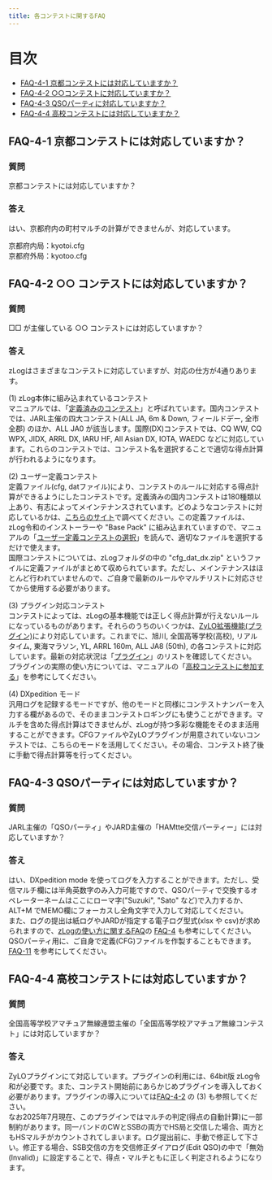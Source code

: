 ```yaml
---
title: 各コンテストに関するFAQ
---
```


# 目次

* [FAQ-4-1 京都コンテストには対応していますか？](#faq-4-1-京都コンテストには対応していますか)
* [FAQ-4-2 ○○コンテストに対応していますか？](#faq-4-2--コンテストには対応していますか)
* [FAQ-4-3 QSOパーティに対応していますか？](#faq-4-3-qsoパーティには対応していますか)
* [FAQ-4-4 高校コンテストには対応していますか？](#faq-4-4-%E9%AB%98%E6%A0%A1%E3%82%B3%E3%83%B3%E3%83%86%E3%82%B9%E3%83%88%E3%81%AB%E3%81%AF%E5%AF%BE%E5%BF%9C%E3%81%97%E3%81%A6%E3%81%84%E3%81%BE%E3%81%99%E3%81%8B)

## FAQ-4-1 京都コンテストには対応していますか？

### 質問

京都コンテストには対応していますか？

### 答え

はい、京都府内の町村マルチの計算ができませんが、対応しています。  
  
京都府内局：kyotoi.cfg  
京都府外局：kyotoo.cfg  

## FAQ-4-2 ○○ コンテストには対応していますか？

### 質問

□□ が主催している ○○ コンテストには対応していますか？

### 答え

zLogはさまざまなコンテストに対応していますが、対応の仕方が4通りあります。

(1) zLog本体に組み込まれているコンテスト  
マニュアルでは、「[定義済みのコンテスト](https://use.zlog.org/manual/%E5%AE%9A%E7%BE%A9%E6%B8%88%E3%81%BF%E3%81%AE%E3%82%B3%E3%83%B3%E3%83%86%E3%82%B9%E3%83%88)」と呼ばれています。国内コンテストでは、JARL主催の四大コンテスト(ALL JA, 6m & Down, フィールドデー, 全市全郡) のほか、ALL JA0 が該当します。国際(DX)コンテストでは、CQ WW, CQ WPX, JIDX, ARRL DX, IARU HF, All Asian DX, IOTA, WAEDC などに対応しています。これらのコンテストでは、コンテスト名を選択することで適切な得点計算が行われるようになります。

(2) ユーザー定義コンテスト  
定義ファイル(cfg, datファイル)により、コンテストのルールに対応する得点計算ができるようにしたコンテストです。定義済みの国内コンテストは180種類以上あり、有志によってメインテナンスされています。どのようなコンテストに対応しているかは、[こちらのサイト](http://ja6ycu.in.coocan.jp/ZLOG/)で調べてください。この定義ファイルは、zLog令和のインストーラーや "Base Pack" に組み込まれていますので、マニュアルの「[ユーザー定義コンテストの選択](https://use.zlog.org/manual/%E3%83%A6%E3%83%BC%E3%82%B6%E3%83%BC%E5%AE%9A%E7%BE%A9%E3%82%B3%E3%83%B3%E3%83%86%E3%82%B9%E3%83%88)」を読んで、適切なファイルを選択するだけで使えます。  
国際コンテストについては、zLogフォルダの中の "cfg_dat_dx.zip" というファイルに定義ファイルがまとめて収められています。ただし、メインテナンスはほとんど行われていませんので、ご自身で最新のルールやマルチリストに対応させてから使用する必要があります。

(3) プラグイン対応コンテスト  
コンテストによっては、zLogの基本機能では正しく得点計算が行えないルールになっているものがあります。それらのうちのいくつかは、[ZyLO拡張機能(プラグイン)](https://use.zlog.org/manual/ZyLO%E6%8B%A1%E5%BC%B5%E6%A9%9F%E8%83%BD)により対応しています。これまでに、旭川, 全国高等学校(高校), リアルタイム, 東海マラソン, YL, ARRL 160m, ALL JA8 (50th), の各コンテストに対応しています。最新の対応状況は「[プラグイン](https://use.zlog.org/plugins.html)」のリストを確認してください。  
プラグインの実際の使い方については、マニュアルの「[高校コンテストに参加する](https://use.zlog.org/manual/ZyLO%E6%8B%A1%E5%BC%B5%E6%A9%9F%E8%83%BD#zlog%E3%81%A7%E9%AB%98%E6%A0%A1%E3%82%B3%E3%83%B3%E3%83%86%E3%82%B9%E3%83%88%E3%81%AB%E5%8F%82%E5%8A%A0%E3%81%99%E3%82%8B)」を参考にしてください。

(4) DXpedition モード  
汎用ログを記録するモードですが、他のモードと同様にコンテストナンバーを入力する欄があるので、そのままコンテストロギングにも使うことができます。マルチを含めた得点計算はできませんが、zLogが持つ多彩な機能をそのまま活用することができます。CFGファイルやZyLOプラグインが用意されていないコンテストでは、こちらのモードを活用してください。その場合、コンテスト終了後に手動で得点計算等を行ってください。

## FAQ-4-3 QSOパーティには対応していますか？

### 質問

JARL主催の「QSOパーティ」やJARD主催の「HAMtte交信パーティー」には対応していますか？

### 答え

はい、DXpedition mode を使ってログを入力することができます。ただし、受信マルチ欄には半角英数字のみ入力可能ですので、QSOパーティで交換するオペレーターネームはここにローマ字("Suzuki", "Sato" など)で入力するか、ALT+M でMEMO欄にフォーカスし全角文字で入力して対応してください。  
また、ログの提出は紙ログやJARDが指定する電子ログ型式(xlsx や csv)が求められますので、[zLogの使い方に関するFAQ](https://use.zlog.org/manual/faq/zlog)の [FAQ-4](https://use.zlog.org/manual/faq/zlog#faq-4-%E7%B4%99%E3%83%AD%E3%82%B0%E3%81%A7%E6%8F%90%E5%87%BA%E3%81%97%E3%81%9F%E3%81%84%E3%81%AE%E3%81%A7%E3%81%99%E3%81%8C%E3%81%A9%E3%81%86%E3%81%97%E3%81%9F%E3%82%89%E3%81%84%E3%81%84%E3%81%A7%E3%81%99%E3%81%8B) も参考にしてください。  
QSOパーティ用に、ご自身で定義(CFG)ファイルを作製することもできます。 [FAQ-11](https://use.zlog.org/manual/faq/zlog#faq-11-zlog%E3%82%92%E7%A7%BB%E5%8B%95%E9%81%8B%E7%94%A8%E6%99%82%E3%82%84%E9%80%9A%E5%B8%B8%E4%BA%A4%E4%BF%A1%E3%81%A7%E3%82%82%E4%BD%BF%E3%81%86%E3%81%AB%E3%81%AF) を参考にしてください。  

## FAQ-4-4 高校コンテストには対応していますか？

### 質問

全国高等学校アマチュア無線連盟主催の「全国高等学校アマチュア無線コンテスト」には対応していますか？

### 答え

ZyLOプラグインにて対応しています。プラグインの利用には、64bit版 zLog令和が必要です。また、コンテスト開始前にあらかじめプラグインを導入しておく必要があります。プラグインの導入については[FAQ-4-2](#faq-4-2--コンテストには対応していますか) の (3) も参照してください。  
なお2025年7月現在、このプラグインではマルチの判定(得点の自動計算)に一部制約があります。同一バンドのCWとSSBの両方でHS局と交信した場合、両方ともHSマルチがカウントされてしまいます。ログ提出前に、手動で修正して下さい。修正する場合、SSB交信の方を交信修正ダイアログ(Edit QSO)の中で「無効(Invalid)」に設定することで、得点・マルチともに正しく判定されるようになります。
